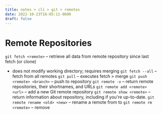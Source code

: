 ```yaml
---
title: notes > cli > git > remotes
date: 2022-10-23T16:05:11-0600
draft: false
---
```

# Remote Repositories
`git fetch <remote>` – retrieve all data from remote repository since last fetch (or clone)
- does not modify working directory; requires merging
`git fetch --all` – fetch from all remotes
`git pull` – executes fetch > merge
`git push <remote> <branch>` – push <branch> to <remote> repository
`git remote -v` – return remote repositories, their shortnames, and URLs
`git remote add <remote> <url>` – add a new Git remote repository
`git remote show <remote>` – return information about <remote> repository, including if you're up-to-date.
`git remote rename <old> <new>` – rename a remote from <old> to <new>
`git remote rm <remote>` – remove <remote>
